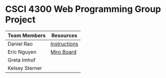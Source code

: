 # CSCI 4300 Web Programming Group Project


| Team Members         | Resources |
|----------------------|-----------|
| Daniel Rao           | [Instructions](https://docs.google.com/document/d/1lILpFCnyY0u0Xm0JSjlAPX6VNKii1d6ZkgIz4xV4fbw/edit?tab=t.0) |
| Eric Nguyen          | [Miro Board](https://miro.com/welcomeonboard/TjlyZmZ4cUV6dTVxbjBGVVE5NkcwOG9Gc0gwNlhFUENKNkNXRndvSWtqN0JjVjlsZjN5b1AxRXd1UTYxVXl5anwzNDU4NzY0NjAyMDY3MTY1Mzc4fDI=?share_link_id=748463256476)          |
| Greta Imhof          |           |
| Kelsey Sterner       |           |

